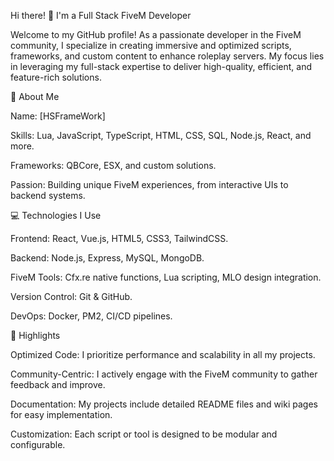 Hi there! 👋 I'm a Full Stack FiveM Developer

Welcome to my GitHub profile! As a passionate developer in the FiveM community, I specialize in creating immersive and optimized scripts, frameworks, and custom content to enhance roleplay servers. My focus lies in leveraging my full-stack expertise to deliver high-quality, efficient, and feature-rich solutions.

🚀 About Me

Name: [HSFrameWork]

Skills: Lua, JavaScript, TypeScript, HTML, CSS, SQL, Node.js, React, and more.

Frameworks: QBCore, ESX, and custom solutions.

Passion: Building unique FiveM experiences, from interactive UIs to backend systems.

💻 Technologies I Use

Frontend: React, Vue.js, HTML5, CSS3, TailwindCSS.

Backend: Node.js, Express, MySQL, MongoDB.

FiveM Tools: Cfx.re native functions, Lua scripting, MLO design integration.

Version Control: Git & GitHub.

DevOps: Docker, PM2, CI/CD pipelines.

🌟 Highlights

Optimized Code: I prioritize performance and scalability in all my projects.

Community-Centric: I actively engage with the FiveM community to gather feedback and improve.

Documentation: My projects include detailed README files and wiki pages for easy implementation.

Customization: Each script or tool is designed to be modular and configurable.


<!---
HSFW1301/HSFW1301 is a ✨ special ✨ repository because its `README.md` (this file) appears on your GitHub profile.
You can click the Preview link to take a look at your changes.
--->
